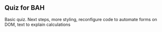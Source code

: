 ## Quiz for BAH
Basic quiz. Next steps, more styling, reconfigure code to automate forms on DOM, text to explain calculations
